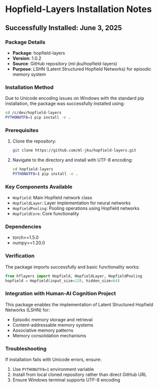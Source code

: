 # Hopfield-Layers Installation Notes

## Successfully Installed: June 3, 2025

### Package Details
- **Package**: hopfield-layers
- **Version**: 1.0.2
- **Source**: GitHub repository (ml-jku/hopfield-layers)
- **Purpose**: LSHN (Latent Structured Hopfield Networks) for episodic memory system

### Installation Method
Due to Unicode encoding issues on Windows with the standard pip installation, the package was successfully installed using:

```bash
cd /c/dev/hopfield-layers
PYTHONUTF8=1 pip install -e .
```

### Prerequisites
1. Clone the repository:
   ```bash
   git clone https://github.com/ml-jku/hopfield-layers.git
   ```

2. Navigate to the directory and install with UTF-8 encoding:
   ```bash
   cd hopfield-layers
   PYTHONUTF8=1 pip install -e .
   ```

### Key Components Available
- `Hopfield`: Main Hopfield network class
- `HopfieldLayer`: Layer implementation for neural networks
- `HopfieldPooling`: Pooling operations using Hopfield networks
- `HopfieldCore`: Core functionality

### Dependencies
- torch>=1.5.0
- numpy>=1.20.0

### Verification
The package imports successfully and basic functionality works:
```python
from hflayers import Hopfield, HopfieldLayer, HopfieldPooling
hopfield = Hopfield(input_size=128, hidden_size=64)
```

### Integration with Human-AI Cognition Project
This package enables the implementation of Latent Structured Hopfield Networks (LSHN) for:
- Episodic memory storage and retrieval
- Content-addressable memory systems
- Associative memory patterns
- Memory consolidation mechanisms

### Troubleshooting
If installation fails with Unicode errors, ensure:
1. Use `PYTHONUTF8=1` environment variable
2. Install from local cloned repository rather than direct GitHub URL
3. Ensure Windows terminal supports UTF-8 encoding
